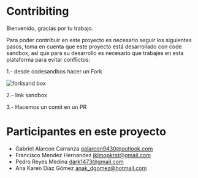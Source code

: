 # Contribiting

Bienvenido, gracias por tu trabajo.

Para poder contribuir en este proyecto es necesario seguir los siguientes pasos, toma en cuenta que este proyecto está desarrollado con code sandbox, así que para su desarrollo es necesario que trabajes en esta plataforma para evitar conflictos:

1.- desde codesandbos hacer un Fork

![forksand box](<https://github.com/Galarcon94/taller2022/raw/main/Captura%20de%20Pantalla%202022-04-08%20a%20la(s)%2010.01.00.png>)

2.- link sandbox

3.- Hacemos un comit en un PR

# Participantes en este proyecto

- Gabriel Alarcon Carranza <galarcon9430@outlook.com>
- Francisco Mendez Hernandez <jklmopkrst@gmail.com>
- Pedro Reyes Medina <dark1473@gmail.com>
- Ana Karen Díaz Gómez <anak_dgomez@hotmail.com>
